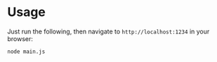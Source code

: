 Usage
=====

Just run the following, then navigate to `http://localhost:1234` in your browser:

    node main.js
